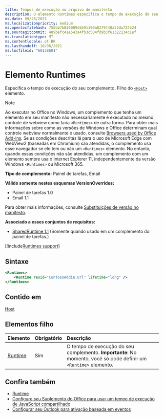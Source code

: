 ```yaml
---
title: Tempos de execução no arquivo de manifesto
description: O elemento Runtimes especifica o tempo de execução do seu complemento.
ms.date: 09/28/2021
ms.localizationpriority: medium
ms.openlocfilehash: 758bb7b830009d6691190a0279440a52da724624
ms.sourcegitcommit: 489befc41e543a4fb3c504fd9b3f61322134c1ef
ms.translationtype: MT
ms.contentlocale: pt-BR
ms.lasthandoff: 10/06/2021
ms.locfileid: "60138601"
---
```

# <a name="runtimes-element"></a>Elemento Runtimes

Especifica o tempo de execução do seu complemento. Filho do [`<Host>`](host.md) elemento.

> [!NOTE]
> Ao executar no Office no Windows, um complemento que tenha um elemento em seu manifesto não necessariamente é executado no mesmo controle de webview como faria `<Runtimes>` de outra forma. Para obter mais informações sobre como as versões de Windows e Office determinam qual controle webview normalmente é usado, consulte [Browsers used by Office Add-ins](../../concepts/browsers-used-by-office-web-add-ins.md). Se as condições descritas lá para o uso de Microsoft Edge com WebView2 (baseadas em Chromium) são atendidas, o complemento usa esse navegador se ele tem ou não um `<Runtimes>` elemento. No entanto, quando essas condições não são atendidas, um complemento com um elemento sempre usa o Internet Explorer 11, independentemente da versão Windows `<Runtimes>` ou Microsoft 365.

**Tipo de complemento:** Painel de tarefas, Email

**Válido somente nestes esquemas VersionOverrides:**

 - Painel de tarefas 1.0
 - Email 1.1

Para obter mais informações, consulte [Substituições de versão no manifesto](../../develop/add-in-manifests.md#version-overrides-in-the-manifest).

**Associado a esses conjuntos de requisitos:**

- [SharedRuntime 1.1](../requirement-sets/shared-runtime-requirement-sets.md) (Somente quando usado em um complemento do painel de tarefas.)

[!include[Runtimes support](../../includes/runtimes-note.md)]

## <a name="syntax"></a>Sintaxe

```XML
<Runtimes>
    <Runtime resid="ContosoAddin.Url" lifetime="long" />
</Runtimes>
```

## <a name="contained-in"></a>Contido em

[Host](host.md)

## <a name="child-elements"></a>Elementos filho

|  Elemento |  Obrigatório  |  Descrição  |
|:-----|:-----|:-----|
| [Runtime](runtime.md) | Sim |  O tempo de execução do seu complemento. **Importante**: No momento, você só pode definir um `<Runtime>` elemento. |

## <a name="see-also"></a>Confira também

- [Runtime](runtime.md)
- [Configure seu Suplemento do Office para usar um tempo de execução de JavaScript compartilhado](../../develop/configure-your-add-in-to-use-a-shared-runtime.md)
- [Configurar seu Outlook para ativação baseada em eventos](../../outlook/autolaunch.md)
